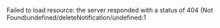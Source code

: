 Failed to load resource: the server responded with a status of 404 (Not Found)undefined/deleteNotification/undefined:1 

